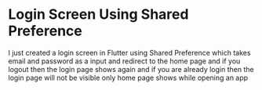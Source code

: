 # Login Screen Using Shared Preference
 I just created a login screen in Flutter using Shared Preference which takes email and password as a input and redirect to the home page and if you logout then the login page shows again and if you are already login then the login page will not be visible only home page shows while opening an app
